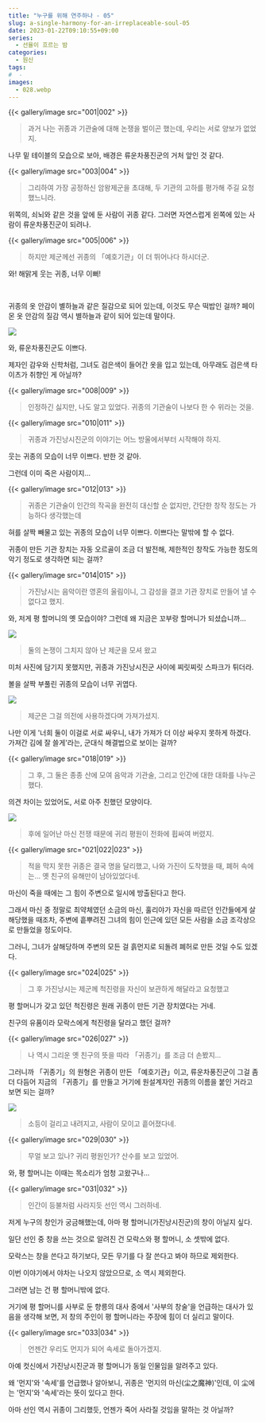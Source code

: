 ```yaml
---
title: "누구를 위해 연주하나 - 05"
slug: a-single-harmony-for-an-irreplaceable-soul-05
date: 2023-01-22T09:10:55+09:00
series:
  - 선율이 흐르는 밤
categories:
  - 원신
tags:
#  - 
images:
  - 028.webp
---
```


{{< gallery/image src="001|002" >}}

> 과거 나는 귀종과 기관술에 대해 논쟁을 벌이곤 했는데, 우리는 서로 양보가 없었지.

나무 밑 테이블의 모습으로 보아, 배경은 류운차풍진군의 거처 앞인 것 같다.

{{< gallery/image src="003|004" >}}

> 그리하여 가장 공정하신 암왕제군을 초대해, 두 기관의 고하를 평가해 주길 요청했느니라.

위쪽의, 쇠뇌와 같은 것을 앞에 둔 사람이 귀종 같다. 그러면 자연스럽게 왼쪽에 있는 사람이 류운차풍진군이 되려나.

{{< gallery/image src="005|006" >}}

> 하지만 제군께선 귀종의 「예호기관」이 더 뛰어나다 하시더군.

와! 해맑게 웃는 귀종, 너무 이뻐!

&nbsp;

귀종의 옷 안감이 별하늘과 같은 질감으로 되어 있는데, 이것도 무슨 떡밥인 걸까? 페이몬 옷 안감의 질감 역시 별하늘과 같이 되어 있는데 말이다.

![](007.webp)

와, 류운차풍진군도 이쁘다.

제자인 감우와 신학처럼, 그녀도 검은색이 들어간 옷을 입고 있는데, 아무래도 검은색 타이츠가 취향인 게 아닐까?

{{< gallery/image src="008|009" >}}

> 인정하긴 싫지만, 나도 알고 있었다. 귀종의 기관술이 나보다 한 수 위라는 것을.

{{< gallery/image src="010|011" >}}

> 귀종과 가진낭시진군의 이야기는 어느 방울에서부터 시작해야 하지.

웃는 귀종의 모습이 너무 이쁘다. 반한 것 같아.

그런데 이미 죽은 사람이지...

{{< gallery/image src="012|013" >}}

> 귀종은 기관술이 인간의 작곡을 완전히 대신할 순 없지만, 간단한 창작 정도는 가능하다 생각했는데

혀를 살짝 빼물고 있는 귀종의 모습이 너무 이쁘다. 이쁘다는 말밖에 할 수 없다.

귀종이 만든 기관 장치는 자동 오르골이 조금 더 발전해, 제한적인 창작도 가능한 정도의 악기 정도로 생각하면 되는 걸까?

{{< gallery/image src="014|015" >}}

> 가진낭시는 음악이란 영혼의 울림이니, 그 감성을 결코 기관 장치로 만들어 낼 수 없다고 했지.

와, 저게 평 할머니의 옛 모습이야? 그런데 왜 지금은 꼬부랑 할머니가 되셨습니까...

![](016.webp)

> 둘의 논쟁이 그치지 않아 난 제군을 모셔 왔고

미처 사진에 담기지 못했지만, 귀종과 가진낭시진군 사이에 찌릿찌릿 스파크가 튀더라.

볼을 살짝 부풀린 귀종의 모습이 너무 귀엽다.

![](017.webp)

> 제군은 그걸 의전에 사용하겠다며 가져가셨지.

나만 이게 '너희 둘이 이걸로 서로 싸우니, 내가 가져가 더 이상 싸우지 못하게 하겠다. 가져간 김에 잘 쓸게'라는, 군대식 해결법으로 보이는 걸까?

{{< gallery/image src="018|019" >}}

> 그 후, 그 둘은 종종 산에 모여 음악과 기관술, 그리고 인간에 대한 대화를 나누곤 했다.

의견 차이는 있었어도, 서로 아주 친했던 모양이다.

![](020.webp)

> 후에 일어난 마신 전쟁 때문에 귀리 평원이 전화에 휩싸여 버렸지.

{{< gallery/image src="021|022|023" >}}

> 적을 막지 못한 귀종은 결국 명을 달리했고, 나와 가진이 도착했을 때, 폐허 속에는... 옛 친구의 유해만이 남아있었다네.

마신이 죽을 때에는 그 힘이 주변으로 일시에 방출된다고 한다.

그래서 마신 중 정말로 최약체였던 소금의 마신, 훌리야가 자신을 따르던 인간들에게 살해당했을 때조차, 주변에 흩뿌려진 그녀의 힘이 인근에 있던 모든 사람을 소금 조각상으로 만들었을 정도이다.

그러니, 그녀가 살해당하며 주변의 모든 걸 흙먼지로 되돌려 폐허로 만든 것일 수도 있겠다.

{{< gallery/image src="024|025" >}}

> 그 후 가진낭시는 제군께 척진령을 자신이 보관하게 해달라고 요청했고

평 할머니가 갖고 있던 척진령은 원래 귀종이 만든 기관 장치였다는 거네.

친구의 유품이라 모락스에게 척진령을 달라고 했던 걸까?

{{< gallery/image src="026|027" >}}

> 나 역시 그리운 옛 친구의 뜻을 따라 「귀종기」를 조금 더 손봤지...

그러니까 「귀종기」의 원형은 귀종이 만든 「예호기관」이고, 류운차풍진군이 그걸 좀 더 다듬어 지금의 「귀종기」를 만들고 거기에 원설계자인 귀종의 이름을 붙인 거라고 보면 되는 걸까?

![](028.webp)

> 소등이 걸리고 내려지고, 사람이 모이고 흩어졌다네.

{{< gallery/image src="029|030" >}}

> 무얼 보고 있나? 귀리 평원인가?
> 산수를 보고 있었어.

와, 평 할머니는 이때는 목소리가 엄청 고왔구나...

{{< gallery/image src="031|032" >}}

> 인간이 등불처럼 사라지듯 선인 역시 그러하네.

저게 누구의 창인가 궁금해했는데, 아마 평 할머니(가진낭시진군)의 창이 아닐지 싶다.

일단 선인 중 창을 쓰는 것으로 알려진 건 모락스와 평 할머니, 소 셋밖에 없다.

모락스는 창을 쓴다고 하기보다, 모든 무기를 다 잘 쓴다고 봐야 하므로 제외한다.

이번 이야기에서 야차는 나오지 않았으므로, 소 역시 제외한다.

그러면 남는 건 평 할머니밖에 없다.

거기에 평 할머니를 사부로 둔 향릉의 대사 중에서 '사부의 창술'을 언급하는 대사가 있음을 생각해 보면, 저 창의 주인이 평 할머니라는 주장에 힘이 더 실리고 말이다.

{{< gallery/image src="033|034" >}}

> 언젠간 우리도 먼지가 되어 속세로 돌아가겠지.

아예 컷신에서 가진낭시진군과 평 할머니가 동일 인물임을 알려주고 있다.

왜 '먼지'와 '속세'를 언급했나 알아보니, 귀종은 '먼지의 마신(尘之魔神)'인데, 이 尘에는 '먼지'와 '속세'라는 뜻이 있다고 한다.

아마 선인 역시 귀종이 그리했듯, 언젠가 죽어 사라질 것임을 말하는 것 아닐까?
